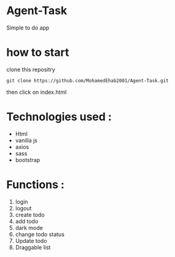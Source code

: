 # Agent-Task
Simple to do app

# how to start 

clone this repositry  
```
git clone https://github.com/MohamedEhab2001/Agent-Task.git

```

then click on index.html

# Technologies used :
- Html
- vanilla js
- axios
- sass
- bootstrap

# Functions :
1. login
2. logout
3. create todo
4. add todo
5. dark mode
6. change todo status
7. Update todo
8. Draggable list
